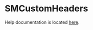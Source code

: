 # SMCustomHeaders

<p>
Help documentation is located <a href="https://portal.smartertools.com/kb/a3413/adding-custom-headers-to-email-messages.aspx">here</a>.
</p>
